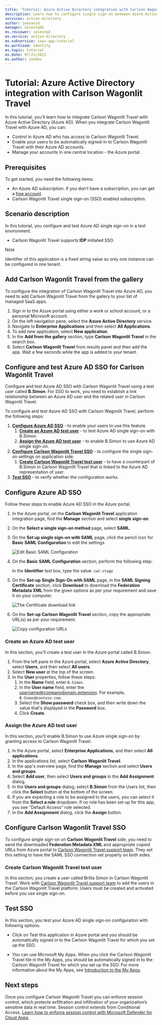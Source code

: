 ```yaml
---
title: 'Tutorial: Azure Active Directory integration with Carlson Wagonlit Travel | Microsoft Docs'
description: Learn how to configure single sign-on between Azure Active Directory and Carlson Wagonlit Travel.
services: active-directory
author: jeevansd
manager: CelesteDG
ms.reviewer: celested
ms.service: active-directory
ms.subservice: saas-app-tutorial
ms.workload: identity
ms.topic: tutorial
ms.date: 07/21/2021
ms.author: jeedes
---
```

# Tutorial: Azure Active Directory integration with Carlson Wagonlit Travel

In this tutorial, you'll learn how to integrate Carlson Wagonlit Travel with Azure Active Directory (Azure AD). When you integrate Carlson Wagonlit Travel with Azure AD, you can:

* Control in Azure AD who has access to Carlson Wagonlit Travel.
* Enable your users to be automatically signed-in to Carlson Wagonlit Travel with their Azure AD accounts.
* Manage your accounts in one central location - the Azure portal.

## Prerequisites

To get started, you need the following items:

* An Azure AD subscription. If you don't have a subscription, you can get a [free account](https://azure.microsoft.com/free/).
* Carlson Wagonlit Travel single sign-on (SSO) enabled subscription.

## Scenario description

In this tutorial, you configure and test Azure AD single sign-on in a test environment.

* Carlson Wagonlit Travel supports **IDP** initiated SSO.

> [!NOTE]
> Identifier of this application is a fixed string value so only one instance can be configured in one tenant.

## Add Carlson Wagonlit Travel from the gallery

To configure the integration of Carlson Wagonlit Travel into Azure AD, you need to add Carlson Wagonlit Travel from the gallery to your list of managed SaaS apps.

1. Sign in to the Azure portal using either a work or school account, or a personal Microsoft account.
1. On the left navigation pane, select the **Azure Active Directory** service.
1. Navigate to **Enterprise Applications** and then select **All Applications**.
1. To add new application, select **New application**.
1. In the **Add from the gallery** section, type **Carlson Wagonlit Travel** in the search box.
1. Select **Carlson Wagonlit Travel** from results panel and then add the app. Wait a few seconds while the app is added to your tenant.

## Configure and test Azure AD SSO for Carlson Wagonlit Travel

Configure and test Azure AD SSO with Carlson Wagonlit Travel using a test user called **B.Simon**. For SSO to work, you need to establish a link relationship between an Azure AD user and the related user in Carlson Wagonlit Travel.

To configure and test Azure AD SSO with Carlson Wagonlit Travel, perform the following steps:

1. **[Configure Azure AD SSO](#configure-azure-ad-sso)** - to enable your users to use this feature.
    1. **[Create an Azure AD test user](#create-an-azure-ad-test-user)** - to test Azure AD single sign-on with B.Simon.
    1. **[Assign the Azure AD test user](#assign-the-azure-ad-test-user)** - to enable B.Simon to use Azure AD single sign-on.
1. **[Configure Carlson Wagonlit Travel SSO](#configure-carlson-wagonlit-travel-sso)** - to configure the single sign-on settings on application side.
    1. **[Create Carlson Wagonlit Travel test user](#create-carlson-wagonlit-travel-test-user)** - to have a counterpart of B.Simon in Carlson Wagonlit Travel that is linked to the Azure AD representation of user.
1. **[Test SSO](#test-sso)** - to verify whether the configuration works.

## Configure Azure AD SSO

Follow these steps to enable Azure AD SSO in the Azure portal.

1. In the Azure portal, on the **Carlson Wagonlit Travel** application integration page, find the **Manage** section and select **single sign-on**.
1. On the **Select a single sign-on method** page, select **SAML**.
1. On the **Set up single sign-on with SAML** page, click the pencil icon for **Basic SAML Configuration** to edit the settings.

   ![Edit Basic SAML Configuration](common/edit-urls.png)

4. On the **Basic SAML Configuration** section, perform the following step:

    In the **Identifier** text box, type the value:
    `cwt-stage`

5. On the **Set-up Single Sign-On with SAML** page, in the **SAML Signing Certificate** section, click **Download** to download the **Federation Metadata XML** from the given options as per your requirement and save it on your computer.

    ![The Certificate download link](common/metadataxml.png)

6. On the **Set-up Carlson Wagonlit Travel** section, copy the appropriate URL(s) as per your requirement.

    ![Copy configuration URLs](common/copy-configuration-urls.png)

### Create an Azure AD test user

In this section, you'll create a test user in the Azure portal called B.Simon.

1. From the left pane in the Azure portal, select **Azure Active Directory**, select **Users**, and then select **All users**.
1. Select **New user** at the top of the screen.
1. In the **User** properties, follow these steps:
   1. In the **Name** field, enter `B.Simon`.  
   1. In the **User name** field, enter the username@companydomain.extension. For example, `B.Simon@contoso.com`.
   1. Select the **Show password** check box, and then write down the value that's displayed in the **Password** box.
   1. Click **Create**.

### Assign the Azure AD test user

In this section, you'll enable B.Simon to use Azure single sign-on by granting access to Carlson Wagonlit Travel.

1. In the Azure portal, select **Enterprise Applications**, and then select **All applications**.
1. In the applications list, select **Carlson Wagonlit Travel**.
1. In the app's overview page, find the **Manage** section and select **Users and groups**.
1. Select **Add user**, then select **Users and groups** in the **Add Assignment** dialog.
1. In the **Users and groups** dialog, select **B.Simon** from the Users list, then click the **Select** button at the bottom of the screen.
1. If you are expecting a role to be assigned to the users, you can select it from the **Select a role** dropdown. If no role has been set up for this app, you see "Default Access" role selected.
1. In the **Add Assignment** dialog, click the **Assign** button.

## Configure Carlson Wagonlit Travel SSO

To configure single sign-on on **Carlson Wagonlit Travel** side, you need to send the downloaded **Federation Metadata XML** and appropriate copied URLs from Azure portal to [Carlson Wagonlit Travel support team](https://www.mycwt.com/traveler-help/). They set this setting to have the SAML SSO connection set properly on both sides.

### Create Carlson Wagonlit Travel test user

In this section, you create a user called Britta Simon in Carlson Wagonlit Travel. Work with [Carlson Wagonlit Travel support team](https://www.mycwt.com/traveler-help/) to add the users in the Carlson Wagonlit Travel platform. Users must be created and activated before you use single sign-on.

## Test SSO 

In this section, you test your Azure AD single sign-on configuration with following options.

* Click on Test this application in Azure portal and you should be automatically signed in to the Carlson Wagonlit Travel for which you set up the SSO.

* You can use Microsoft My Apps. When you click the Carlson Wagonlit Travel tile in the My Apps, you should be automatically signed in to the Carlson Wagonlit Travel for which you set up the SSO. For more information about the My Apps, see [Introduction to the My Apps](https://support.microsoft.com/account-billing/sign-in-and-start-apps-from-the-my-apps-portal-2f3b1bae-0e5a-4a86-a33e-876fbd2a4510).

## Next steps

Once you configure Carlson Wagonlit Travel you can enforce session control, which protects exfiltration and infiltration of your organization’s sensitive data in real time. Session control extends from Conditional Access. [Learn how to enforce session control with Microsoft Defender for Cloud Apps](/cloud-app-security/proxy-deployment-aad).
